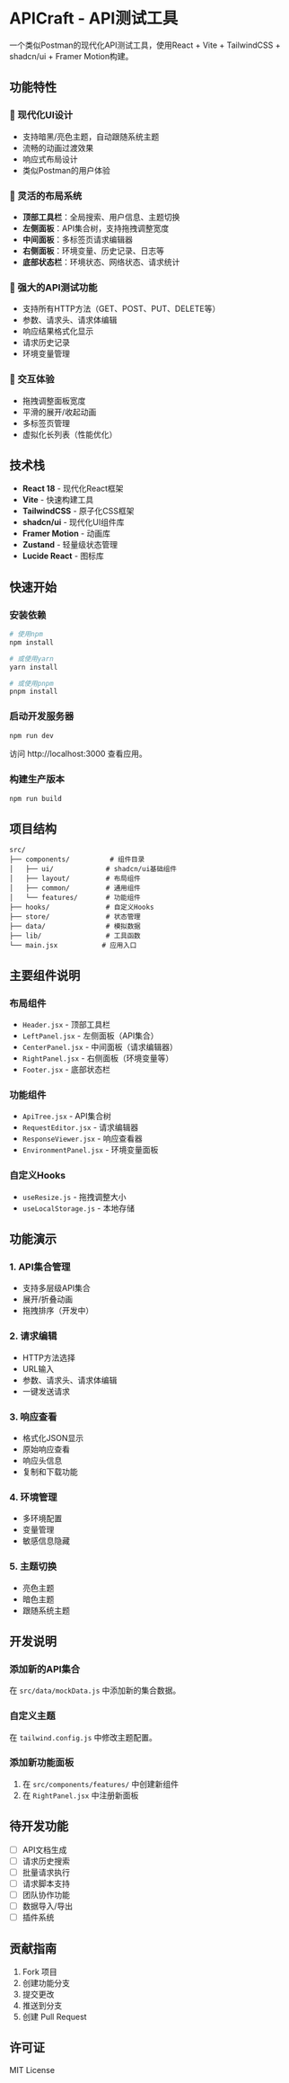 # APICraft - API测试工具

一个类似Postman的现代化API测试工具，使用React + Vite + TailwindCSS + shadcn/ui + Framer Motion构建。

## 功能特性

### 🎨 现代化UI设计
- 支持暗黑/亮色主题，自动跟随系统主题
- 流畅的动画过渡效果
- 响应式布局设计
- 类似Postman的用户体验

### 📱 灵活的布局系统
- **顶部工具栏**：全局搜索、用户信息、主题切换
- **左侧面板**：API集合树，支持拖拽调整宽度
- **中间面板**：多标签页请求编辑器
- **右侧面板**：环境变量、历史记录、日志等
- **底部状态栏**：环境状态、网络状态、请求统计

### 🚀 强大的API测试功能
- 支持所有HTTP方法（GET、POST、PUT、DELETE等）
- 参数、请求头、请求体编辑
- 响应结果格式化显示
- 请求历史记录
- 环境变量管理

### 🎯 交互体验
- 拖拽调整面板宽度
- 平滑的展开/收起动画
- 多标签页管理
- 虚拟化长列表（性能优化）

## 技术栈

- **React 18** - 现代化React框架
- **Vite** - 快速构建工具
- **TailwindCSS** - 原子化CSS框架
- **shadcn/ui** - 现代化UI组件库
- **Framer Motion** - 动画库
- **Zustand** - 轻量级状态管理
- **Lucide React** - 图标库

## 快速开始

### 安装依赖

```bash
# 使用npm
npm install

# 或使用yarn
yarn install

# 或使用pnpm
pnpm install
```

### 启动开发服务器

```bash
npm run dev
```

访问 http://localhost:3000 查看应用。

### 构建生产版本

```bash
npm run build
```

## 项目结构

```
src/
├── components/          # 组件目录
│   ├── ui/             # shadcn/ui基础组件
│   ├── layout/         # 布局组件
│   ├── common/         # 通用组件
│   └── features/       # 功能组件
├── hooks/              # 自定义Hooks
├── store/              # 状态管理
├── data/               # 模拟数据
├── lib/                # 工具函数
└── main.jsx           # 应用入口
```

## 主要组件说明

### 布局组件
- `Header.jsx` - 顶部工具栏
- `LeftPanel.jsx` - 左侧面板（API集合）
- `CenterPanel.jsx` - 中间面板（请求编辑器）
- `RightPanel.jsx` - 右侧面板（环境变量等）
- `Footer.jsx` - 底部状态栏

### 功能组件
- `ApiTree.jsx` - API集合树
- `RequestEditor.jsx` - 请求编辑器
- `ResponseViewer.jsx` - 响应查看器
- `EnvironmentPanel.jsx` - 环境变量面板

### 自定义Hooks
- `useResize.js` - 拖拽调整大小
- `useLocalStorage.js` - 本地存储

## 功能演示

### 1. API集合管理
- 支持多层级API集合
- 展开/折叠动画
- 拖拽排序（开发中）

### 2. 请求编辑
- HTTP方法选择
- URL输入
- 参数、请求头、请求体编辑
- 一键发送请求

### 3. 响应查看
- 格式化JSON显示
- 原始响应查看
- 响应头信息
- 复制和下载功能

### 4. 环境管理
- 多环境配置
- 变量管理
- 敏感信息隐藏

### 5. 主题切换
- 亮色主题
- 暗色主题
- 跟随系统主题

## 开发说明

### 添加新的API集合
在 `src/data/mockData.js` 中添加新的集合数据。

### 自定义主题
在 `tailwind.config.js` 中修改主题配置。

### 添加新功能面板
1. 在 `src/components/features/` 中创建新组件
2. 在 `RightPanel.jsx` 中注册新面板

## 待开发功能

- [ ] API文档生成
- [ ] 请求历史搜索
- [ ] 批量请求执行
- [ ] 请求脚本支持
- [ ] 团队协作功能
- [ ] 数据导入/导出
- [ ] 插件系统

## 贡献指南

1. Fork 项目
2. 创建功能分支
3. 提交更改
4. 推送到分支
5. 创建 Pull Request

## 许可证

MIT License
